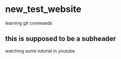 # new_test_website

learning git commands

## this is supposed to be a subheader

watching some tutorial in youtube 
